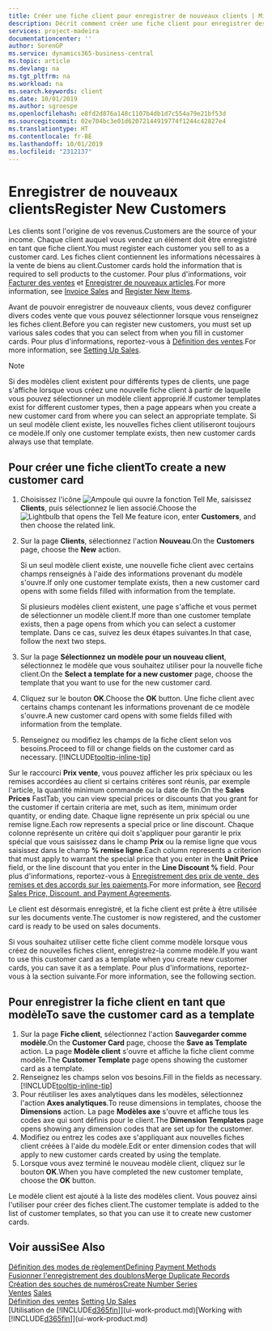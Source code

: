 ```yaml
---
title: Créer une fiche client pour enregistrer de nouveaux clients | Microsoft Docs
description: Décrit comment créer une fiche client pour enregistrer des informations sur chaque nouveau client ou client auquel vous vendez.
services: project-madeira
documentationcenter: ''
author: SorenGP
ms.service: dynamics365-business-central
ms.topic: article
ms.devlang: na
ms.tgt_pltfrm: na
ms.workload: na
ms.search.keywords: client
ms.date: 10/01/2019
ms.author: sgroespe
ms.openlocfilehash: e8fd2d876a148c1107b4db1d7c554a79e21bf53d
ms.sourcegitcommit: 02e704bc3e01d62072144919774f1244c42827e4
ms.translationtype: HT
ms.contentlocale: fr-BE
ms.lasthandoff: 10/01/2019
ms.locfileid: "2312137"
---
```

# <a name="register-new-customers"></a><span data-ttu-id="f7d69-103">Enregistrer de nouveaux clients</span><span class="sxs-lookup"><span data-stu-id="f7d69-103">Register New Customers</span></span>
<span data-ttu-id="f7d69-104">Les clients sont l'origine de vos revenus.</span><span class="sxs-lookup"><span data-stu-id="f7d69-104">Customers are the source of your income.</span></span> <span data-ttu-id="f7d69-105">Chaque client auquel vous vendez un élément doit être enregistré en tant que fiche client.</span><span class="sxs-lookup"><span data-stu-id="f7d69-105">You must register each customer you sell to as a customer card.</span></span> <span data-ttu-id="f7d69-106">Les fiches client contiennent les informations nécessaires à la vente de biens au client.</span><span class="sxs-lookup"><span data-stu-id="f7d69-106">Customer cards hold the information that is required to sell products to the customer.</span></span> <span data-ttu-id="f7d69-107">Pour plus d'informations, voir [Facturer des ventes](sales-how-invoice-sales.md) et [Enregistrer de nouveaux articles](inventory-how-register-new-items.md).</span><span class="sxs-lookup"><span data-stu-id="f7d69-107">For more information, see [Invoice Sales](sales-how-invoice-sales.md) and [Register New Items](inventory-how-register-new-items.md).</span></span>  

<span data-ttu-id="f7d69-108">Avant de pouvoir enregistrer de nouveaux clients, vous devez configurer divers codes vente que vous pouvez sélectionner lorsque vous renseignez les fiches client.</span><span class="sxs-lookup"><span data-stu-id="f7d69-108">Before you can register new customers, you must set up various sales codes that you can select from when you fill in customer cards.</span></span> <span data-ttu-id="f7d69-109">Pour plus d'informations, reportez-vous à [Définition des ventes](sales-setup-sales.md).</span><span class="sxs-lookup"><span data-stu-id="f7d69-109">For more information, see [Setting Up Sales](sales-setup-sales.md).</span></span>

> [!NOTE]  
>   <span data-ttu-id="f7d69-110">Si des modèles client existent pour différents types de clients, une page s'affiche lorsque vous créez une nouvelle fiche client à partir de laquelle vous pouvez sélectionner un modèle client approprié.</span><span class="sxs-lookup"><span data-stu-id="f7d69-110">If customer templates exist for different customer types, then a page appears when you create a new customer card from where you can select an appropriate template.</span></span> <span data-ttu-id="f7d69-111">Si un seul modèle client existe, les nouvelles fiches client utiliseront toujours ce modèle.</span><span class="sxs-lookup"><span data-stu-id="f7d69-111">If only one customer template exists, then new customer cards always use that template.</span></span>

## <a name="to-create-a-new-customer-card"></a><span data-ttu-id="f7d69-112">Pour créer une fiche client</span><span class="sxs-lookup"><span data-stu-id="f7d69-112">To create a new customer card</span></span>
1. <span data-ttu-id="f7d69-113">Choisissez l'icône ![Ampoule qui ouvre la fonction Tell Me](media/ui-search/search_small.png "Dites-moi ce que vous voulez faire"), saisissez **Clients**, puis sélectionnez le lien associé.</span><span class="sxs-lookup"><span data-stu-id="f7d69-113">Choose the ![Lightbulb that opens the Tell Me feature](media/ui-search/search_small.png "Tell me what you want to do") icon, enter **Customers**, and then choose the related link.</span></span>  
2. <span data-ttu-id="f7d69-114">Sur la page **Clients**, sélectionnez l'action **Nouveau**.</span><span class="sxs-lookup"><span data-stu-id="f7d69-114">On the **Customers** page, choose the **New** action.</span></span>

    <span data-ttu-id="f7d69-115">Si un seul modèle client existe, une nouvelle fiche client avec certains champs renseignés à l'aide des informations provenant du modèle s'ouvre.</span><span class="sxs-lookup"><span data-stu-id="f7d69-115">If only one customer template exists, then a new customer card opens with some fields filled with information from the template.</span></span>

    <span data-ttu-id="f7d69-116">Si plusieurs modèles client existent, une page s'affiche et vous permet de sélectionner un modèle client.</span><span class="sxs-lookup"><span data-stu-id="f7d69-116">If more than one customer template exists, then a page opens from which you can select a customer template.</span></span> <span data-ttu-id="f7d69-117">Dans ce cas, suivez les deux étapes suivantes.</span><span class="sxs-lookup"><span data-stu-id="f7d69-117">In that case, follow the next two steps.</span></span>
3. <span data-ttu-id="f7d69-118">Sur la page **Sélectionnez un modèle pour un nouveau client**, sélectionnez le modèle que vous souhaitez utiliser pour la nouvelle fiche client.</span><span class="sxs-lookup"><span data-stu-id="f7d69-118">On the **Select a template for a new customer** page, choose the template that you want to use for the new customer card.</span></span>
4. <span data-ttu-id="f7d69-119">Cliquez sur le bouton **OK**.</span><span class="sxs-lookup"><span data-stu-id="f7d69-119">Choose the **OK** button.</span></span> <span data-ttu-id="f7d69-120">Une fiche client avec certains champs contenant les informations provenant de ce modèle s'ouvre.</span><span class="sxs-lookup"><span data-stu-id="f7d69-120">A new customer card opens with some fields filled with information from the template.</span></span>  
5. <span data-ttu-id="f7d69-121">Renseignez ou modifiez les champs de la fiche client selon vos besoins.</span><span class="sxs-lookup"><span data-stu-id="f7d69-121">Proceed to fill or change fields on the customer card as necessary.</span></span> [!INCLUDE[tooltip-inline-tip](includes/tooltip-inline-tip_md.md)]

<span data-ttu-id="f7d69-122">Sur le raccourci **Prix vente**, vous pouvez afficher les prix spéciaux ou les remises accordées au client si certains critères sont réunis, par exemple l'article, la quantité minimum commande ou la date de fin.</span><span class="sxs-lookup"><span data-stu-id="f7d69-122">On the **Sales Prices** FastTab, you can view special prices or discounts that you grant for the customer if certain criteria are met, such as item, minimum order quantity, or ending date.</span></span> <span data-ttu-id="f7d69-123">Chaque ligne représente un prix spécial ou une remise ligne.</span><span class="sxs-lookup"><span data-stu-id="f7d69-123">Each row represents a special price or line discount.</span></span> <span data-ttu-id="f7d69-124">Chaque colonne représente un critère qui doit s'appliquer pour garantir le prix spécial que vous saisissez dans le champ **Prix** ou la remise ligne que vous saisissez dans le champ **% remise ligne**.</span><span class="sxs-lookup"><span data-stu-id="f7d69-124">Each column represents a criterion that must apply to warrant the special price that you enter in the **Unit Price** field, or the line discount that you enter in the **Line Discount %** field.</span></span> <span data-ttu-id="f7d69-125">Pour plus d'informations, reportez-vous à [Enregistrement des prix de vente, des remises et des accords sur les paiements](sales-how-record-sales-price-discount-payment-agreements.md).</span><span class="sxs-lookup"><span data-stu-id="f7d69-125">For more information, see [Record Sales Price, Discount, and Payment Agreements](sales-how-record-sales-price-discount-payment-agreements.md).</span></span>

<span data-ttu-id="f7d69-126">Le client est désormais enregistré, et la fiche client est prête à être utilisée sur les documents vente.</span><span class="sxs-lookup"><span data-stu-id="f7d69-126">The customer is now registered, and the customer card is ready to be used on sales documents.</span></span>

<span data-ttu-id="f7d69-127">Si vous souhaitez utiliser cette fiche client comme modèle lorsque vous créez de nouvelles fiches client, enregistrez-la comme modèle.</span><span class="sxs-lookup"><span data-stu-id="f7d69-127">If you want to use this customer card as a template when you create new customer cards, you can save it as a template.</span></span> <span data-ttu-id="f7d69-128">Pour plus d'informations, reportez-vous à la section suivante.</span><span class="sxs-lookup"><span data-stu-id="f7d69-128">For more information, see the following section.</span></span>

## <a name="to-save-the-customer-card-as-a-template"></a><span data-ttu-id="f7d69-129">Pour enregistrer la fiche client en tant que modèle</span><span class="sxs-lookup"><span data-stu-id="f7d69-129">To save the customer card as a template</span></span>
1. <span data-ttu-id="f7d69-130">Sur la page **Fiche client**, sélectionnez l'action **Sauvegarder comme modèle**.</span><span class="sxs-lookup"><span data-stu-id="f7d69-130">On the **Customer Card** page, choose the **Save as Template** action.</span></span> <span data-ttu-id="f7d69-131">La page **Modèle client** s'ouvre et affiche la fiche client comme modèle.</span><span class="sxs-lookup"><span data-stu-id="f7d69-131">The **Customer Template** page opens showing the customer card as a template.</span></span>
2. <span data-ttu-id="f7d69-132">Renseignez les champs selon vos besoins.</span><span class="sxs-lookup"><span data-stu-id="f7d69-132">Fill in the fields as necessary.</span></span> [!INCLUDE[tooltip-inline-tip](includes/tooltip-inline-tip_md.md)]
3. <span data-ttu-id="f7d69-133">Pour réutiliser les axes analytiques dans les modèles, sélectionnez l'action **Axes analytiques**.</span><span class="sxs-lookup"><span data-stu-id="f7d69-133">To reuse dimensions in templates, choose the **Dimensions** action.</span></span> <span data-ttu-id="f7d69-134">La page **Modèles axe** s'ouvre et affiche tous les codes axe qui sont définis pour le client.</span><span class="sxs-lookup"><span data-stu-id="f7d69-134">The **Dimension Templates** page opens showing any dimension codes that are set up for the customer.</span></span>
4. <span data-ttu-id="f7d69-135">Modifiez ou entrez les codes axe s'appliquant aux nouvelles fiches client créées à l'aide du modèle.</span><span class="sxs-lookup"><span data-stu-id="f7d69-135">Edit or enter dimension codes that will apply to new customer cards created by using the template.</span></span>  
5. <span data-ttu-id="f7d69-136">Lorsque vous avez terminé le nouveau modèle client, cliquez sur le bouton **OK**.</span><span class="sxs-lookup"><span data-stu-id="f7d69-136">When you have completed the new customer template, choose the **OK** button.</span></span>

<span data-ttu-id="f7d69-137">Le modèle client est ajouté à la liste des modèles client. Vous pouvez ainsi l'utiliser pour créer des fiches client.</span><span class="sxs-lookup"><span data-stu-id="f7d69-137">The customer template is added to the list of customer templates, so that you can use it to create new customer cards.</span></span>

## <a name="see-also"></a><span data-ttu-id="f7d69-138">Voir aussi</span><span class="sxs-lookup"><span data-stu-id="f7d69-138">See Also</span></span>
[<span data-ttu-id="f7d69-139">Définition des modes de règlement</span><span class="sxs-lookup"><span data-stu-id="f7d69-139">Defining Payment Methods</span></span>](finance-payment-methods.md)  
[<span data-ttu-id="f7d69-140">Fusionner l'enregistrement des doublons</span><span class="sxs-lookup"><span data-stu-id="f7d69-140">Merge Duplicate Records</span></span>](sales-how-merge-duplicate-records.md)  
[<span data-ttu-id="f7d69-141">Création des souches de numéros</span><span class="sxs-lookup"><span data-stu-id="f7d69-141">Create Number Series</span></span>](ui-create-number-series.md)  
<span data-ttu-id="f7d69-142">[Ventes](sales-manage-sales.md)  </span><span class="sxs-lookup"><span data-stu-id="f7d69-142">[Sales](sales-manage-sales.md)  </span></span>  
<span data-ttu-id="f7d69-143">[Définition des ventes](sales-setup-sales.md)  </span><span class="sxs-lookup"><span data-stu-id="f7d69-143">[Setting Up Sales](sales-setup-sales.md)  </span></span>  
<span data-ttu-id="f7d69-144">[Utilisation de [!INCLUDE[d365fin](includes/d365fin_md.md)]](ui-work-product.md)</span><span class="sxs-lookup"><span data-stu-id="f7d69-144">[Working with [!INCLUDE[d365fin](includes/d365fin_md.md)]](ui-work-product.md)</span></span>
